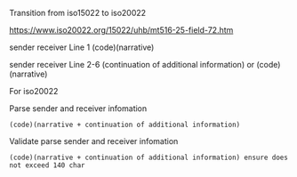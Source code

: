 
Transition from iso15022 to iso20022

https://www.iso20022.org/15022/uhb/mt516-25-field-72.htm

sender receiver Line 1    (code)(narrative)

sender receiver Line 2-6  (continuation of additional information) or (code)(narrative)

For iso20022 

Parse sender and receiver infomation 

    (code)(narrative + continuation of additional information)

Validate parse sender and receiver infomation 

    (code)(narrative + continuation of additional information) ensure does not exceed 140 char
